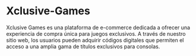 # Xclusive-Games
Xclusive Games es una plataforma de e-commerce dedicada a ofrecer una experiencia de compra única para juegos exclusivos. A través de nuestro sitio web, los usuarios pueden adquirir códigos digitales que permiten el acceso a una amplia gama de títulos exclusivos para consolas.
